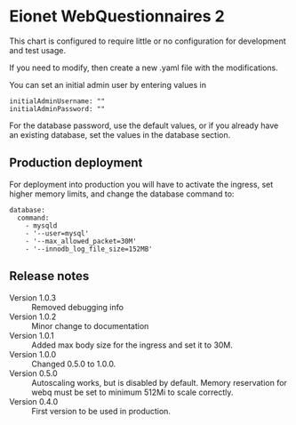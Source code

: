 # Eionet WebQuestionnaires 2

This chart is configured to require little or no configuration for development and test usage.

If you need to modify, then create a new .yaml file with the modifications.

You can set an initial admin user by entering values in

    initialAdminUsername: ""
    initialAdminPassword: ""

For the database password, use the default values, or if you already have an existing database,
set the values in the database section.

Production deployment
---------------------
For deployment into production you will have to activate the ingress, set higher memory limits,
and change the database command to:
```
database:
  command:
    - mysqld
    - '--user=mysql'
    - '--max_allowed_packet=30M'
    - '--innodb_log_file_size=152MB'
```

## Release notes

<dl>
  <dt>Version 1.0.3</dt>
  <dd>Removed debugging info</dd>

  <dt>Version 1.0.2</dt>
  <dd>Minor change to documentation</dd>

  <dt>Version 1.0.1</dt>
  <dd>Added max body size for the ingress and set it to 30M.</dd>

  <dt>Version 1.0.0</dt>
  <dd>Changed 0.5.0 to 1.0.0.</dd>

  <dt>Version 0.5.0</dt>
  <dd>Autoscaling works, but is disabled by default. Memory reservation for webq must be set
  to minimum 512Mi to scale correctly.</dd>

  <dt>Version 0.4.0</dt>
  <dd>First version to be used in production.</dd>

</dl>
